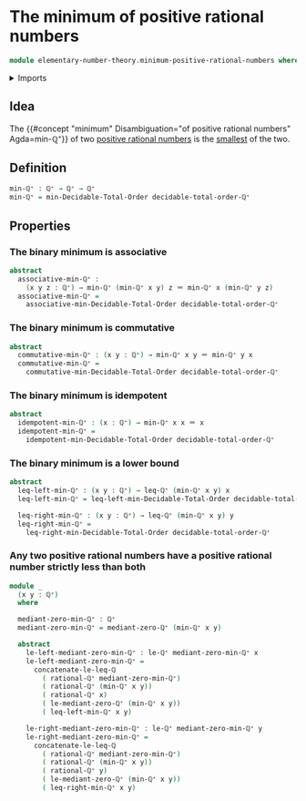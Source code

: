 # The minimum of positive rational numbers

```agda
module elementary-number-theory.minimum-positive-rational-numbers where
```

<details><summary>Imports</summary>

```agda
open import elementary-number-theory.inequality-positive-rational-numbers
open import elementary-number-theory.positive-rational-numbers
open import elementary-number-theory.strict-inequality-positive-rational-numbers
open import elementary-number-theory.strict-inequality-rational-numbers

open import foundation.identity-types

open import order-theory.decidable-total-orders
```

</details>

## Idea

The
{{#concept "minimum" Disambiguation="of positive rational numbers" Agda=min-ℚ⁺}}
of two
[positive rational numbers](elementary-number-theory.positive-rational-numbers.md)
is the
[smallest](elementary-number-theory.inequality-positive-rational-numbers.md) of
the two.

## Definition

```agda
min-ℚ⁺ : ℚ⁺ → ℚ⁺ → ℚ⁺
min-ℚ⁺ = min-Decidable-Total-Order decidable-total-order-ℚ⁺
```

## Properties

### The binary minimum is associative

```agda
abstract
  associative-min-ℚ⁺ :
    (x y z : ℚ⁺) → min-ℚ⁺ (min-ℚ⁺ x y) z ＝ min-ℚ⁺ x (min-ℚ⁺ y z)
  associative-min-ℚ⁺ =
    associative-min-Decidable-Total-Order decidable-total-order-ℚ⁺
```

### The binary minimum is commutative

```agda
abstract
  commutative-min-ℚ⁺ : (x y : ℚ⁺) → min-ℚ⁺ x y ＝ min-ℚ⁺ y x
  commutative-min-ℚ⁺ =
    commutative-min-Decidable-Total-Order decidable-total-order-ℚ⁺
```

### The binary minimum is idempotent

```agda
abstract
  idempotent-min-ℚ⁺ : (x : ℚ⁺) → min-ℚ⁺ x x ＝ x
  idempotent-min-ℚ⁺ =
    idempotent-min-Decidable-Total-Order decidable-total-order-ℚ⁺
```

### The binary minimum is a lower bound

```agda
abstract
  leq-left-min-ℚ⁺ : (x y : ℚ⁺) → leq-ℚ⁺ (min-ℚ⁺ x y) x
  leq-left-min-ℚ⁺ = leq-left-min-Decidable-Total-Order decidable-total-order-ℚ⁺

  leq-right-min-ℚ⁺ : (x y : ℚ⁺) → leq-ℚ⁺ (min-ℚ⁺ x y) y
  leq-right-min-ℚ⁺ =
    leq-right-min-Decidable-Total-Order decidable-total-order-ℚ⁺
```

### Any two positive rational numbers have a positive rational number strictly less than both

```agda
module _
  (x y : ℚ⁺)
  where

  mediant-zero-min-ℚ⁺ : ℚ⁺
  mediant-zero-min-ℚ⁺ = mediant-zero-ℚ⁺ (min-ℚ⁺ x y)

  abstract
    le-left-mediant-zero-min-ℚ⁺ : le-ℚ⁺ mediant-zero-min-ℚ⁺ x
    le-left-mediant-zero-min-ℚ⁺ =
      concatenate-le-leq-ℚ
        ( rational-ℚ⁺ mediant-zero-min-ℚ⁺)
        ( rational-ℚ⁺ (min-ℚ⁺ x y))
        ( rational-ℚ⁺ x)
        ( le-mediant-zero-ℚ⁺ (min-ℚ⁺ x y))
        ( leq-left-min-ℚ⁺ x y)

    le-right-mediant-zero-min-ℚ⁺ : le-ℚ⁺ mediant-zero-min-ℚ⁺ y
    le-right-mediant-zero-min-ℚ⁺ =
      concatenate-le-leq-ℚ
        ( rational-ℚ⁺ mediant-zero-min-ℚ⁺)
        ( rational-ℚ⁺ (min-ℚ⁺ x y))
        ( rational-ℚ⁺ y)
        ( le-mediant-zero-ℚ⁺ (min-ℚ⁺ x y))
        ( leq-right-min-ℚ⁺ x y)
```
